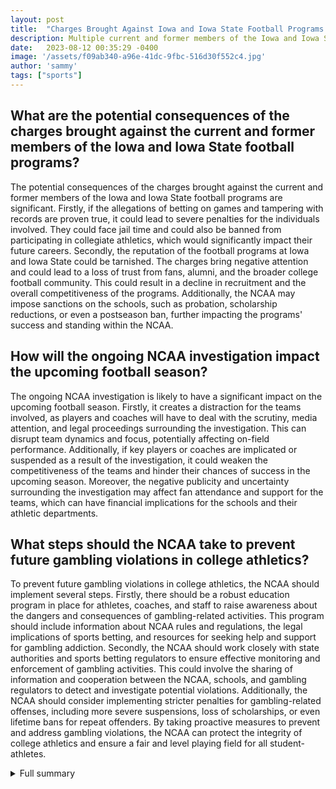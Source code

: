 ```yaml
---
layout: post
title:  "Charges Brought Against Iowa and Iowa State Football Programs in Statewide Gambling Investigation"
description: Multiple current and former members of the Iowa and Iowa State football programs have been charged as part of a statewide gambling investigation, highlighting allegations of betting on games and tampering with records. Read more
date:   2023-08-12 00:35:29 -0400
image: '/assets/f09ab340-a96e-41dc-9fbc-516d30f552c4.jpg'
author: 'sammy'
tags: ["sports"]
---
```


## What are the potential consequences of the charges brought against the current and former members of the Iowa and Iowa State football programs?
The potential consequences of the charges brought against the current and former members of the Iowa and Iowa State football programs are significant. Firstly, if the allegations of betting on games and tampering with records are proven true, it could lead to severe penalties for the individuals involved. They could face jail time and could also be banned from participating in collegiate athletics, which would significantly impact their future careers. Secondly, the reputation of the football programs at Iowa and Iowa State could be tarnished. The charges bring negative attention and could lead to a loss of trust from fans, alumni, and the broader college football community. This could result in a decline in recruitment and the overall competitiveness of the programs. Additionally, the NCAA may impose sanctions on the schools, such as probation, scholarship reductions, or even a postseason ban, further impacting the programs' success and standing within the NCAA.

## How will the ongoing NCAA investigation impact the upcoming football season?
The ongoing NCAA investigation is likely to have a significant impact on the upcoming football season. Firstly, it creates a distraction for the teams involved, as players and coaches will have to deal with the scrutiny, media attention, and legal proceedings surrounding the investigation. This can disrupt team dynamics and focus, potentially affecting on-field performance. Additionally, if key players or coaches are implicated or suspended as a result of the investigation, it could weaken the competitiveness of the teams and hinder their chances of success in the upcoming season. Moreover, the negative publicity and uncertainty surrounding the investigation may affect fan attendance and support for the teams, which can have financial implications for the schools and their athletic departments.

## What steps should the NCAA take to prevent future gambling violations in college athletics?
To prevent future gambling violations in college athletics, the NCAA should implement several steps. Firstly, there should be a robust education program in place for athletes, coaches, and staff to raise awareness about the dangers and consequences of gambling-related activities. This program should include information about NCAA rules and regulations, the legal implications of sports betting, and resources for seeking help and support for gambling addiction. Secondly, the NCAA should work closely with state authorities and sports betting regulators to ensure effective monitoring and enforcement of gambling activities. This could involve the sharing of information and cooperation between the NCAA, schools, and gambling regulators to detect and investigate potential violations. Additionally, the NCAA should consider implementing stricter penalties for gambling-related offenses, including more severe suspensions, loss of scholarships, or even lifetime bans for repeat offenders. By taking proactive measures to prevent and address gambling violations, the NCAA can protect the integrity of college athletics and ensure a fair and level playing field for all student-athletes.

<details>
  <summary>Full summary</summary>
The article discusses the charges brought against current and former members of the Iowa and Iowa State football programs as part of a statewide gambling investigation. It highlights the allegations of betting on games and tampering with records. The article also mentions the ongoing NCAA investigation and the impact on the upcoming football season.<br><br>Multiple current and former members of the Iowa and Iowa State football programs have been charged as part of a statewide gambling investigation. Iowa head football coach Kirk Ferentz highlighted the allegations of betting on games and stated that it would be a deal-breaker if proven true. Iowa wide receiver Jack Johnson, graduate assistant Owen O'Brien, and former Hawkeyes Arland Bruce IV and Reggie Bracy have been charged with tampering with records. The tampering with records charge carries a maximum sentence of up to one year in county jail or up to two years in prison if convicted.<br><br>In May, Iowa announced that 26 athletes across five different sports were being investigated for sports betting, which is a violation of NCAA rules. Iowa defensive lineman Noah Shannon is also involved in the NCAA investigation. Ferentz downplayed the impact of the investigation on the team heading into the 2023 season, stating it is not a big deal at the moment. Iowa will open their season on Sept. 2 against Utah State at home.<br><br>In addition to the charges brought against the Iowa and Iowa State football programs, the NCAA is also amending its penalties for student-athletes who violate the association's gambling policy. The Division I Legislative Committee has ratified guidelines for reinstating student-athletes who violate sports betting rules. Betting by student-athletes on any sport offered by the NCAA is prohibited and has resulted in a loss of a season of eligibility. Student-athletes found to have engaged in activities to influence the outcome of games they're involved with or provided information to individuals involved in betting will face a potential permanent loss of collegiate eligibility. Student-athletes who bet on their own sport but not involving their school are subject to a potential loss of 50% of one season.<br><br>The Supreme Court's ruling in Murphy v. NCAA overturned the Professional and Amateur Sports Protection Act, bringing sports gambling into the national mainstream. Recent allegations of gambling violations involving the baseball program at Alabama have raised concerns about the intersection of gambling and college athletics. The Ohio Casino Control Commission issued an emergency order prohibiting wagers on Alabama baseball after Alabama head coach Brian Bohannon was connected to suspicious bets. Gaming commissions in multiple states have canceled wagers on Alabama baseball. NCAA rules prohibit athletes and members of athletics departments from gambling. There is no blanket NCAA response or penalty for gambling-related rule violations, but there has been an uptick in scandals involving collegiate athletes and coaches due to the spread of sports betting.<br><br>Thirty-eight states, the District of Columbia, and Puerto Rico have passed sports betting legislation in the past five years, leading to concerns about the increase in access to in-person and online gambling and the potential for more violations. There have also been additional possible gambling scandals involving athletics departments at Iowa and Iowa State, further highlighting the need for the NCAA to take a proactive role in educating athletes, coaches, and staff about the dangers of gambling.
</details>
